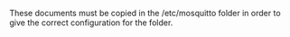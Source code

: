 These documents must be copied in the /etc/mosquitto folder in order to give the correct configuration for the folder.
